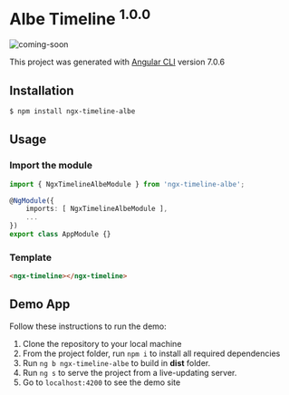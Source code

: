 # Albe Timeline <sup>1.0.0</sup>

![coming-soon](https://user-images.githubusercontent.com/24717256/48868632-62fcb600-edc1-11e8-8d84-d66289a517f4.png)

This project was generated with [Angular CLI](https://github.com/angular/angular-cli) version 7.0.6

## Installation
```html
$ npm install ngx-timeline-albe
```

## Usage
### Import the module
```typescript
import { NgxTimelineAlbeModule } from 'ngx-timeline-albe';

@NgModule({
    imports: [ NgxTimelineAlbeModule ],
    ...
})
export class AppModule {}
```

### Template
```html
<ngx-timeline></ngx-timeline>
```

## Demo App
Follow these instructions to run the demo:

1. Clone the repository to your local machine
2. From the project folder, run `npm i` to install all required dependencies
3. Run `ng b ngx-timeline-albe` to build in **dist** folder.
4. Run `ng s` to serve the project from a live-updating server.
5. Go to `localhost:4200` to see the demo site

